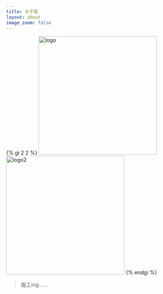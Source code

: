 ```yaml
---
title: 关于我
layout: about
image_zoom: false
---
```


<!-- markdownlint-disable MD033 -->

{% gi 2 2 %}
  <img class="no-box" width="320" src="/blog/img/logo.png" alt="logo" />
  <img class="no-box" width="320" src="/blog/img/logo2.png" alt="logo2" />
{% endgi %}

> 施工ing……
